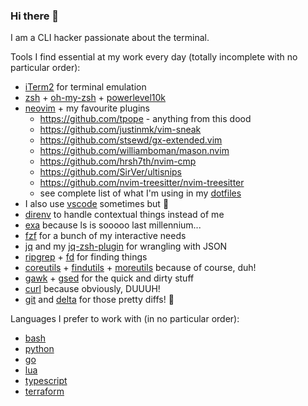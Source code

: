### Hi there 👋

I am a CLI hacker passionate about the terminal.

Tools I find essential at my work every day (totally incomplete with no particular order):

- [iTerm2](https://iterm2.com/) for terminal emulation
- [zsh](https://www.zsh.org/) + [oh-my-zsh](https://ohmyz.sh) + [powerlevel10k](https://github.com/romkatv/powerlevel10k)
- [neovim](https://neovim.io/) + my favourite plugins
  - https://github.com/tpope - anything from this dood
  - https://github.com/justinmk/vim-sneak
  - https://github.com/stsewd/gx-extended.vim
  - https://github.com/williamboman/mason.nvim
  - https://github.com/hrsh7th/nvim-cmp
  - https://github.com/SirVer/ultisnips
  - https://github.com/nvim-treesitter/nvim-treesitter
  - see complete list of what I'm using in my [dotfiles](https://github.com/reegnz/dotfiles/blob/master/nvim/.config/nvim/plug.vim)
- I also use [vscode](https://code.visualstudio.com/) sometimes but 🤫
- [direnv](https://direnv.net/) to handle contextual things instead of me
- [exa](https://the.exa.website/) because ls is sooooo last millennium...
- [fzf](https://github.com/junegunn/fzf) for a bunch of my interactive needs
- [jq](https://stedolan.github.io/jq/) and my [jq-zsh-plugin](https://github.com/reegnz/jq-zsh-plugin) for wrangling with JSON
- [ripgrep](https://github.com/BurntSushi/ripgrep) + [fd](https://github.com/sharkdp/fd) for finding things
- [coreutils](https://www.gnu.org/software/coreutils/coreutils.html) + 
  [findutils](https://www.gnu.org/software/findutils/) + 
  [moreutils](https://joeyh.name/code/moreutils/) because of course, duh!
- [gawk](https://www.gnu.org/software/gawk/) + [gsed](https://www.gnu.org/software/sed/) for the quick and dirty stuff
- [curl](https://curl.se/) because obviously, DUUUH!
- [git](https://git-scm.com/) and [delta](https://github.com/dandavison/delta) for those pretty diffs! 🤩

Languages I prefer to work with (in no particular order):

- [bash](https://google.github.io/styleguide/shellguide.html)
- [python](https://www.python.org/)
- [go](https://golang.org/)
- [lua](https://www.lua.org/)
- [typescript](https://www.typescriptlang.org/)
- [terraform](https://www.terraform.io/)
